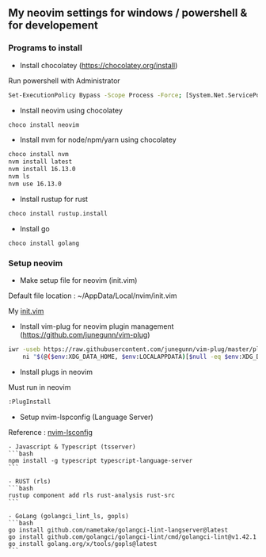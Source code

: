 ## My neovim settings for windows / powershell & for developement


### Programs to install

- Install chocolatey (https://chocolatey.org/install)

Run powershell with Administrator 
```bash
Set-ExecutionPolicy Bypass -Scope Process -Force; [System.Net.ServicePointManager]::SecurityProtocol = [System.Net.ServicePointManager]::SecurityProtocol -bor 3072; iex ((New-Object System.Net.WebClient).DownloadString('https://community.chocolatey.org/install.ps1'))
```

- Install neovim using chocolatey
```bash
choco install neovim
```

- Install nvm for node/npm/yarn using chocolatey
```bash
choco install nvm
nvm install latest
nvm install 16.13.0
nvm ls
nvm use 16.13.0
```

- Install rustup for rust
```bash
choco install rustup.install
```

- Install go 
```
choco install golang
```

### Setup neovim

- Make setup file for neovim (init.vim)

Default file location : ~/AppData/Local/nvim/init.vim

My [init.vim](init.vim)


- Install vim-plug for neovim plugin management (https://github.com/junegunn/vim-plug)
```bash
iwr -useb https://raw.githubusercontent.com/junegunn/vim-plug/master/plug.vim |`
    ni "$(@($env:XDG_DATA_HOME, $env:LOCALAPPDATA)[$null -eq $env:XDG_DATA_HOME])/nvim-data/site/autoload/plug.vim" -Force

```


- Install plugs in neovim

Must run in neovim
```bash
:PlugInstall
```


- Setup nvim-lspconfig (Language Server)

Reference : [nvim-lsconfig](https://github.com/neovim/nvim-lspconfig/blob/master/doc/server_configurations.md)

    - Javascript & Typescript (tsserver)
    ```bash
    npm install -g typescript typescript-language-server
    ```

    - RUST (rls)
    ```bash
    rustup component add rls rust-analysis rust-src
    ```

    - GoLang (golangci_lint_ls, gopls)
    ```bash
    go install github.com/nametake/golangci-lint-langserver@latest
    go install github.com/golangci/golangci-lint/cmd/golangci-lint@v1.42.1
    go install golang.org/x/tools/gopls@latest
    ```
